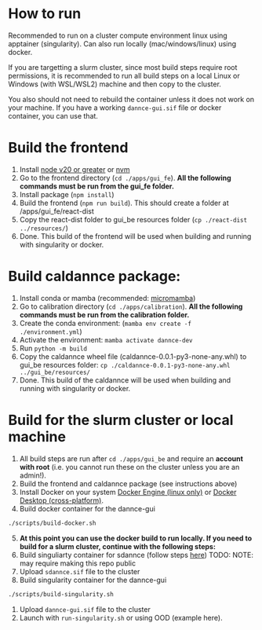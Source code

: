 # How to run
Recommended to run on a cluster compute environment linux using apptainer (singularity). Can also run locally (mac/windows/linux) using docker.

If you are targetting a slurm cluster, since most build steps require root permissions, it is recommended to run all build steps on a local Linux or Windows (with WSL/WSL2) machine and then copy to the cluster.

You also should not need to rebuild the container unless it does not work on your machine. If you have a working `dannce-gui.sif` file or docker container, you can use that.

# Build the frontend
1. Install [node v20 or greater](https://nodejs.org/en/download) or [nvm](https://github.com/nvm-sh/nvm)
2. Go to the frontend directory (`cd ./apps/gui_fe`). **All the following commands must be run from the gui_fe folder.**
3. Install package (`npm install`)
4. Build the frontend (`npm run build`). This should create a folder at /apps/gui_fe/react-dist
5. Copy the react-dist folder to gui_be resources folder (`cp ./react-dist ../resources/`)
6. Done. This build of the frontend will be used when building and running with singularity or docker.

# Build caldannce package:
1. Install conda or mamba (recommended: [micromamba](https://mamba.readthedocs.io/en/latest/installation/micromamba-installation.html))
2. Go to calibration directory (`cd ./apps/calibration`). **All the following commands must be run from the calibration folder.**
3. Create the conda environment: (`mamba env create -f ./environment.yml`)
4. Activate the environment: `mamba activate dannce-dev`
5. Run `python -m build`
6. Copy the caldannce wheel file (caldannce-0.0.1-py3-none-any.whl) to gui_be resources folder: `cp ./caldannce-0.0.1-py3-none-any.whl ../gui_be/resources/`
7. Done. This build of the caldannce will be used when building and running with singularity or docker.

# Build for the slurm cluster or local machine

1. All build steps are run after `cd ./apps/gui_be` and require an **account with root** (i.e. you cannot run these on the cluster unless you are an admin!).
2. Build the frontend and caldannce package (see instructions above)
3. Install Docker on your system [Docker Engine (linux only)](https://docs.docker.com/engine/install/) or [Docker Desktop (cross-platform)](https://www.docker.com/products/docker-desktop/).
4. Build docker container for the dannce-gui
  ```bash
  ./scripts/build-docker.sh
  ```
5. **At this point you can use the docker build to run locally. If you need to build for a slurm cluster, continue with the following steps:**
6. Build singuliarty container for sdannce (follow steps [here](https://gitlab.com/OlveczkyLab/sdannce_container)) TODO: NOTE: may require making this repo public
7. Upload `sdannce.sif` file to the cluster
8. Build singularity container for the dannce-gui
  ```bash
  ./scripts/build-singularity.sh
  ```
1. Upload `dannce-gui.sif` file to the cluster
2. Launch with `run-singularity.sh` or using OOD (example here).
